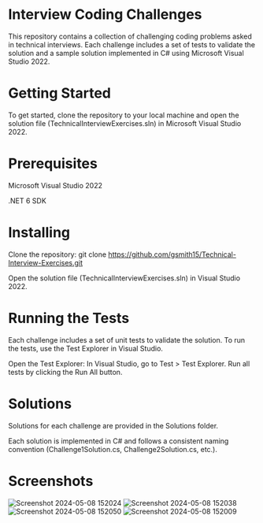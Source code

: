 # Interview Coding Challenges
This repository contains a collection of challenging coding problems asked in technical interviews. Each challenge includes a set of tests to validate the solution and a sample solution implemented in C# using Microsoft Visual Studio 2022.

# Getting Started
To get started, clone the repository to your local machine and open the solution file (TechnicalInterviewExercises.sln) in Microsoft Visual Studio 2022.

# Prerequisites
Microsoft Visual Studio 2022

.NET 6 SDK
# Installing
Clone the repository: git clone https://github.com/gsmith15/Technical-Interview-Exercises.git

Open the solution file (TechnicalInterviewExercises.sln) in Visual Studio 2022.
# Running the Tests
Each challenge includes a set of unit tests to validate the solution. To run the tests, use the Test Explorer in Visual Studio.

Open the Test Explorer:
In Visual Studio, go to Test > Test Explorer.
Run all tests by clicking the Run All button.
# Solutions
Solutions for each challenge are provided in the Solutions folder. 

Each solution is implemented in C# and follows a consistent naming convention (Challenge1Solution.cs, Challenge2Solution.cs, etc.).

# Screenshots
![Screenshot 2024-05-08 152024](https://github.com/gsmith15/Technical-Interview-Exercises/assets/23180540/f8e584f2-6afe-48cf-ae55-a81124be9bb9)
![Screenshot 2024-05-08 152038](https://github.com/gsmith15/Technical-Interview-Exercises/assets/23180540/b7a6b1fc-619e-47fb-84ca-1a69bd5f530d)
![Screenshot 2024-05-08 152050](https://github.com/gsmith15/Technical-Interview-Exercises/assets/23180540/2e7e1738-19f7-47e7-b5d8-a78c5f42905c)
![Screenshot 2024-05-08 152009](https://github.com/gsmith15/Technical-Interview-Exercises/assets/23180540/a673812a-5100-42ba-b6f7-9ac8eb8f0a36)
